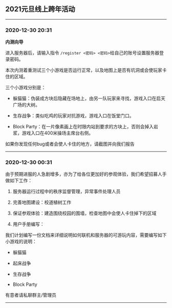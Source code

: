 ## 2021元旦线上跨年活动

---

### 2020-12-30 20:31

**内测向导**


进入服务器后，请输入指令 `/register <密码> <密码>`给自己的账号设置服务器登录密码。

本次内测着重测试三个小游戏是否运行正常，以及地图上是否有坑洞或会使玩家卡住的区域。

三个小游戏分别是：
+ 躲猫猫：伪装成方块后隐藏在场地上，由另一队玩家来寻找，游戏入口在启天广场的大树。


+ 生存战争：类似吃鸡的玩家对抗游戏，游戏入口在饭堂门口。

+ Block Party：在一片像素画上在时限内站到要求的方块上，否则会掉入岩浆，游戏入口在400米操场主席台右侧。

如果你发现任何bug或者会使人卡住的地方，请截图并向我们报告

---

### 2020-12-30 00:31

由于预期进服的人急剧增多，亦为了给各位更加好的参观体验，我们希望招募人手做如下工作：

1. 服务器运行过程中的秩序监督管理，异常事件处理人员

2. 完善地图建设：校道植树工作

3. 保证参观体验：建造围绕校园的围墙，检查地图中会使人卡住掉下的区域

4.  用户手册编写：


我们计划编写一份文档来详细说明如何联机和服务器的可游玩内容，需要编写如下小游戏的说明：

+ 躲猫猫

+ 起床战争

+ 生存战争

+ Block Party

有意者请私聊群主/管理员

---
